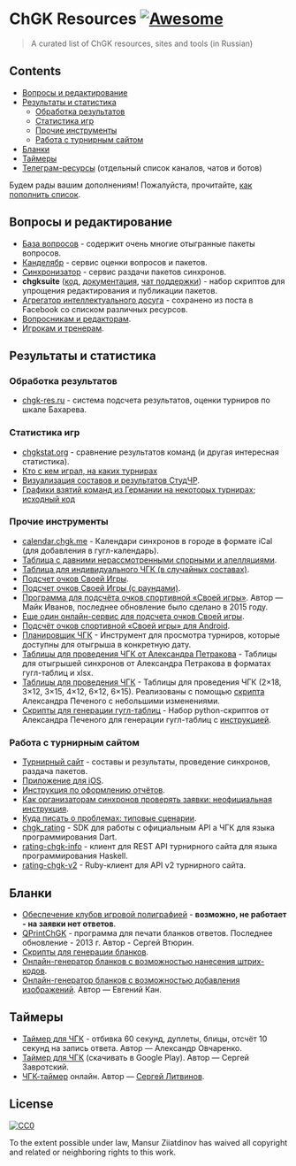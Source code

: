 # ChGK Resources [![Awesome](https://awesome.re/badge.svg)](https://awesome.re)

> A curated list of ChGK resources, sites and tools (in Russian)


## Contents

- [Вопросы и редактирование](#вопросы-и-редактирование)
- [Результаты и статистика](#результаты-и-статистика)
  - [Обработка результатов](#обработка-результатов)
  - [Статистика игр](#статистика-игр)
  - [Прочие инструменты](#прочие-инструменты)
  - [Работа с турнирным сайтом](#работа-с-турнирным-сайтом)
- [Бланки](#бланки)
- [Таймеры](#таймеры)
- [Телеграм-ресурсы](tg-resources.md) (отдельный список каналов, чатов и ботов)

Будем рады вашим дополнениям! Пожалуйста, прочитайте, [как пополнить список](contributing.md).

## Вопросы и редактирование

- [База вопросов](http://db.chgk.info) - содержит очень многие отыгранные пакеты вопросов.
- [Канделябр](http://kand.info) - сервис оценки вопросов и пакетов.
- [Синхронизатор](http://sync.chgk.info) - сервис раздачи пакетов синхронов.
- **chgksuite** ([код](https://gitlab.com/peczony/chgksuite), [документация](https://peczony.gitlab.io/chgksuite/), [чат поддержки](https://t.me/chgksuite)) - набор скриптов для упрощения редактирования и публикации пакетов.
- [Агрегатор интеллектуального досуга](questions.md) - сохранено из поста в
  Facebook со списком различных ресурсов.
- [Вопросникам и редакторам](for-editors.md).
- [Игрокам и тренерам](for-training.md).

## Результаты и статистика

### Обработка результатов
- [chgk-res.ru](http://chgk-res.ru/) - система подсчета результатов, оценки турниров по шкале Бахарева.

### Статистика игр
- [chgkstat.org](http://chgkstat.org) - сравнение результатов команд (и другая интересная статистика).
- [Кто с кем играл, на каких турнирах](https://buff.pecheny.me/)
- [Визуализация составов и результатов СтудЧР](https://astrofyz.github.io/chart_short_highlights.html).
- [Графики взятий команд из Германии на некоторых турнирах](https://dmitry-weirdo.github.io/chgk-graphs/); [исходный код](https://github.com/dmitry-weirdo/chgk-graphs)

### Прочие инструменты
- [calendar.chgk.me](https://calendar.chgk.me/) - Календари синхронов в городе в формате iCal (для добавления в гугл-календарь).
- [Таблица с давними нерассмотренными спорными и апелляциями](https://www.erubik.xyz/chgk/gaps.php).
- [Таблица для индивидуального ЧГК (в случайных составах)](http://dinabank.chgk.info/cardhouse_v3.rar).
- [Подсчет очков Своей Игры](https://ph1l74.github.io/si/).
- [Подсчет очков Своей Игры (с раундами)](https://ph1l74.github.io/si-old/).
- [Программа для подсчёта очков спортивной «Своей игры»](https://sourceforge.net/projects/sihelper/). Автор — Майк Иванов, последнее обновление было сделано в 2015 году.
- [Еще один онлайн-сервис для подсчета очков Своей игры](https://megakoko.github.io/).
- [Подсчёт очков спортивной «Своей игры» для Android](https://play.google.com/store/apps/details?id=com.atanana.sicounter).
- [Планировщик ЧГК](https://quiza.stalnuhhin.ee/chgkplan) - Инструмент для просмотра турниров, которые доступны для отыгрыша в конкретную дату.
- [Таблицы для проведения ЧГК от Александра Петракова](https://drive.google.com/drive/folders/1SrjwW0G4iB7WbubFuwzMzcOVZ19jLAoz) - Таблицы для отыгрышей синхронов от Александра Петракова в форматах гугл-таблиц и xlsx.
- [Таблицы для проведения ЧГК](https://drive.google.com/drive/u/0/folders/1A9onOQNn5w9Nvqih9ytiP93g9GZHvnbj) - Таблицы для проведения ЧГК (2×18, 3×12, 3×15, 4×12, 6×12, 6×15). Реализованы с помощью [скрипта](https://gitlab.com/peczony/google_sheet_writer) Александра Печеного с небольшими изменениями.
- [Скрипты для генерации гугл-таблиц](https://gitlab.com/peczony/google_sheet_writer) - Набор python-скриптов от Александра Печеного для генерации гугл-таблиц с [инструкцией](https://youtu.be/3J60QTNIm04).

### Работа с турнирным сайтом
- [Турнирный сайт](https://rating.chgk.info) - составы и результаты, проведение синхронов, раздача пакетов.
- [Приложение для iOS](https://apps.apple.com/us/app/%D1%80%D0%B5%D0%B9%D1%82%D0%B8%D0%BD%D0%B3-%D1%87%D0%B3%D0%BA/id1473491668?l=ru&ls=1).
- [Инструкция по оформлению отчётов](https://docs.google.com/document/d/14LoFPkbq4JeksrYrpa87-bkDVDUUS3hsl0MvQ2mnGgY/edit).
- [Как организаторам синхронов проверять заявки: неофициальная инструкция](https://ru-chgk.livejournal.com/2877606.html).
- [Куда писать о проблемах: типовые сценарии](rating-chgk-info-problems-asking-for-help.md).
- [chgk_rating](https://pub.dev/packages/chgk_rating) - SDK для работы с официальным API 
а ЧГК для языка программирования Dart.
- [rating-chgk-info](https://hackage.haskell.org/package/rating-chgk-info) - клиент для REST API турнирного сайта для языка программирования Haskell.
- [rating-chgk-v2](https://github.com/bodrovis/rating-chgk-v2) - Ruby-клиент для API v2 турнирного сайта.

## Бланки

- [Обеспечение клубов игровой полиграфией](http://www.chgk-blanki.ru) - **возможно, не работает - на заявки нет ответов**.
- [QPrintChGK](https://sites.google.com/site/vturinsa/программы/qprintchgk-бланки-ответов-для-спортивного-чтогдекогда) - программа для печати бланков ответов. Последнее обновление - 2013 г. Автор - Сергей Втюрин.
- [Скрипты для генерации бланков](https://gitlab.com/peczony/blanks_gen).
- [Онлайн-генератор бланков с возможностью нанесения штрих-кодов](http://old.chgk-res.ru/blanks_generator).
- [Онлайн-генератор бланков с возможностью добавления изображений](https://blank.shchr.ru/). Автор — Евгений Кан.

## Таймеры

- [Таймер для ЧГК](https://play.google.com/store/apps/details?id=net.rationalstargazer.chtogdekogdatimer) - отбивка 60 секунд, дуплеты, блицы, отсчёт 10 секунд на запись ответа. Автор — Александр Овчаренко.
- [Таймер для ЧГК](https://play.google.com/store/apps/details?id=biz.artega.timer.chgk) (скачивать в Google Play). Автор — Сергей Завротский.
- [ЧГК-таймер](https://chgk-timer.ru/) онлайн. Автор — [Сергей Литвинов](https://litvinovs.net/).

## License

[![CC0](https://mirrors.creativecommons.org/presskit/buttons/88x31/svg/cc-zero.svg)](https://creativecommons.org/publicdomain/zero/1.0)

To the extent possible under law, Mansur Ziiatdinov has waived all copyright and
related or neighboring rights to this work.
